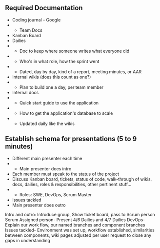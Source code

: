 ## Required Documentation

* Coding journal - Google
* - Team Docs
* Kanban Board
* Dailies
* - Doc to keep where someone writes what everyone did
* - Who's in what role, how the sprint went
* - Dated, day by day, kind of a report, meeting minutes, or AAR
* Internal wikis (does this count as one?)
* - Plan to build one a day, per team member
* Internal docs
* - Quick start guide to use the application
* - How to get the application's database to scale
* - Updated daily like the wikis

## Establish schema for presentations (5 to 9 minutes)
* Different main presenter each time
* - Main presenter does intro
* Each member must speak to the status of the project
* Discuss Kanban board, tickets, status of code, walk-through of wikis, docs, dailies, roles & responsibilities, other pertinent stuff...
* - Roles: SWE, DevOps, Scrum Master
* Issues tackled
* Main presenter does outro


Intro and outro: Introduce group, Show ticket board, pass to Scrum person Scrum Assigned person- Present 4/6 Dailies and 4/7 Dailies 
DevOps- Explain our work flow, our named branches and component branches 
Issues tackled- Environment was set up, workflow established, similarities between components, wiki pages adjusted per user request to close any gaps in understanding
